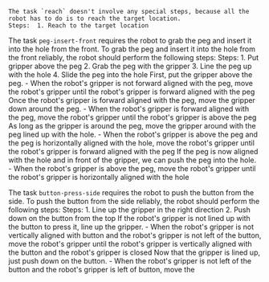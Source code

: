 
    The task `reach` doesn't involve any special steps, because all the robot has to do is to reach the target location.
    Steps:  1. Reach to the target location

The task `peg-insert-front` requires the robot to grab the peg and insert it into the hole from the front.
To grab the peg and insert it into the hole from the front reliably, the robot should perform the following steps:
    Steps:  1. Put gripper above the peg  2. Grab the peg with the gripper  3. Line the peg up with the hole  4. Slide the peg into the hole
    First, put the gripper above the peg.
    - When the robot's gripper is not forward aligned with the peg, move the robot's gripper until the robot's gripper is forward aligned with the peg
    Once the robot's gripper is forward aligned with the peg, move the gripper down around the peg.
    - When the robot's gripper is forward aligned with the peg, move the robot's gripper until the robot's gripper is above the peg
    As long as the gripper is around the peg, move the gripper around with the peg lined up with the hole.
    - When the robot's gripper is above the peg and the peg is horizontally aligned with the hole, move the robot's gripper until the robot's gripper is forward aligned with the peg
    If the peg is now aligned with the hole and in front of the gripper, we can push the peg into the hole.
    - When the robot's gripper is above the peg, move the robot's gripper until the robot's gripper is horizontally aligned with the hole

The task `button-press-side` requires the robot to push the button from the side.
To push the button from the side reliably, the robot should perform the following steps:
    Steps:  1. Line up the gripper in the right direction  2. Push down on the button from the top
    If the robot's gripper is not lined up with the button to press it, line up the gripper.
    - When the robot's gripper is not vertically aligned with button and the robot's gripper is not left of the button, move the robot's gripper until the robot's gripper is vertically aligned with the button and the robot's gripper is closed
    Now that the gripper is lined up, just push down on the button.
    - When the robot's gripper is not left of the button and the robot's gripper is left of button, move the